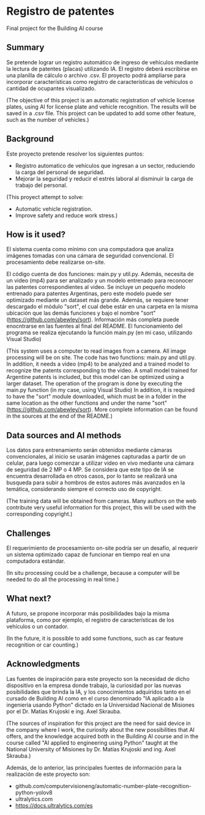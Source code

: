 # Registro de patentes

Final project for the Building AI course

## Summary

Se pretende lograr un registro automático de ingreso de vehículos mediante la lectura de patentes (placas) utilizando IA. El registro deberá escribirse en una planilla de cálculo o archivo .csv.
El proyecto podrá ampliarse para incorporar características como registro de características de vehículos o cantidad de ocupantes visualizado.

(The objective of this project is an automatic registration of vehicle license plates, using AI for license plate and vehicle recognition. The results will be saved in a .csv file. This project can be updated to add some other feature, such as the number of vehicles.)


## Background

Este proyecto pretende resolver los siguientes puntos:
* Registro automatico de vehículos que ingresan a un sector, reduciendo la carga del personal de seguridad.
* Mejorar la seguridad y reducir el estrés laboral al disminuir la carga de trabajo del personal.

(This proyect attempt to solve:
* Automatic vehicle registration.
* Improve safety and reduce work stress.)

## How is it used?

El sistema cuenta como mínimo con una computadora que analiza imágenes tomadas con una cámara de seguridad convencional.
El procesamiento debe realizarse on-site.

El código cuenta de dos funciones: main.py y util.py. Además, necesita de un video (mp4) para ser analizado y un modelo entrenado para reconocer las patentes correspondientes al video. Se incluye un pequeño modelo entrenado para patentes Argentinas, pero este modelo puede ser optimizado mediante un dataset más grande. Además, se requiere tener descargado el módulo "sort", el cual debe estár en una carpeta en la misma ubicación que las demás funciones y bajo el nombre "sort" (https://github.com/abewley/sort). Información más completa puede enocntrarse en las fuentes al final del README.
El funcionamiento del programa se realiza ejecutando la función main.py (en mi caso, utilizando Visual Studio)


(This system uses a computer to read images from a camera. All image processing will be on site.
The code has two functions: main.py and util.py. In addition, it needs a video (mp4) to be analyzed and a trained model to recognize the patents corresponding to the video. A small model trained for Argentine patents is included, but this model can be optimized using a larger dataset.
The operation of the program is done by executing the main.py function (in my case, using Visual Studio)
In addition, it is required to have the "sort" module downloaded, which must be in a folder in the same location as the other functions and under the name "sort" (https://github.com/abewley/sort). More complete information can be found in the sources at the end of the README.)

## Data sources and AI methods

Los datos para entrenamiento serán obtenidos mediante cámaras convencionales, al inicio se usarán imágenes capturadas a partir de un celular, para luego comenzar a utilizar video en vivo mediante una cámara de seguridad de 2 MP o 4 MP.
Se considera que este tipo de IA se encuentra desarrollada en otros casos, por lo tanto se realizará una busqueda para subir a hombros de estos autores más avanzados en la temática, considerando siempre el correcto uso de copyright.

(The training data will be obtained from cameras. Many authors on the web contribute very useful information for this project, this will be used with the corresponding copyright.)

## Challenges

El requerimiento de procesamiento on-site podría ser un desafío, al requerir un sistema optimizado capaz de funcionar en tiempo real en una computadora estándar.

(In situ processing could be a challenge, because a computer will be needed to do all the processing in real time.)

## What next?

A futuro, se propone incorporar más posibilidades bajo la misma plataforma, como por ejemplo, el registro de características de los vehículos o un contador.

(In the future, it is possible to add some functions, such as car feature recognition or car counting.)

## Acknowledgments

Las fuentes de inspiración para este proyecto son la necesidad de dicho dispositivo en la empresa donde trabajo, la curiosidad por las nuevas posibilidades que brinda la IA, y los conocimientos adquiridos tanto en el cursado de Building AI como en el curso denominado "IA aplicado a la ingenieria usando Python" dictado en la Universidad Nacional de Misiones por el Dr. Matías Krujoski e ing. Axel Skrauba.

(The sources of inspiration for this project are the need for said device in the company where I work, the curiosity about the new possibilities that AI offers, and the knowledge acquired both in the Building AI course and in the course called "AI applied to engineering using Python" taught at the National University of Misiones by Dr. Matías Krujoski and ing. Axel Skrauba.)

Además, de lo anterior, las principales fuentes de información para la realización de este proyecto son:
* github.com/computervisioneng/automatic-number-plate-recognition-python-yolov8
* ultralytics.com
* https://docs.ultralytics.com/es






